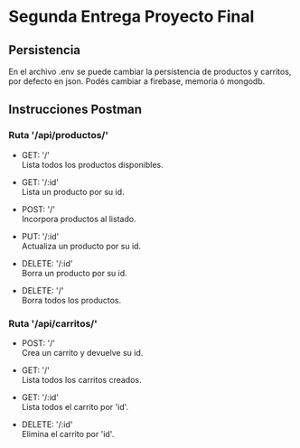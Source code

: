 # Segunda Entrega Proyecto Final


## Persistencia

En el archivo .env se puede cambiar la persistencia de productos y carritos, por defecto en json. Podés cambiar a firebase, memoria ó mongodb.

## Instrucciones Postman

### Ruta '/api/productos/'

-   GET: '/'  
    Lista todos los productos disponibles.

-   GET: '/:id'  
    Lista un producto por su id.

-   POST: '/'  
    Incorpora productos al listado.

-   PUT: '/:id'  
    Actualiza un producto por su id.
   
-   DELETE: '/:id'  
    Borra un producto por su id.

-   DELETE: '/'  
    Borra todos los productos.

### Ruta '/api/carritos/'

-   POST: '/'  
    Crea un carrito y devuelve su id.

-   GET: '/'  
    Lista todos los carritos creados.

-   GET: '/:id'  
    Lista todos el carrito por 'id'.

-   DELETE: '/:id'  
    Elimina el carrito por 'id'.

